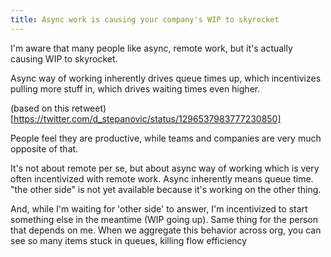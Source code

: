 ```yaml
---
title: Async work is causing your company's WIP to skyrocket
---
```


I'm aware that many people like async, remote work, but it's actually causing WIP to skyrocket.

Async way of working inherently drives queue times up, which incentivizes pulling more stuff in, which drives waiting times even higher.

(based on this retweet)[https://twitter.com/d_stepanovic/status/1296537983777230850]

People feel they are productive, while teams and companies are very much opposite of that.

It's not about remote per se, but about async way of working which is very often incentivized with remote work.
Async inherently means queue time. "the other side" is not yet available because it's working on the other thing.  

And, while I'm waiting for 'other side' to answer, I'm incentivized to start something else in the meantime (WIP going up). Same thing for the person that depends on me.
When we aggregate this behavior across org, you can see so many items stuck in queues, killing flow efficiency
